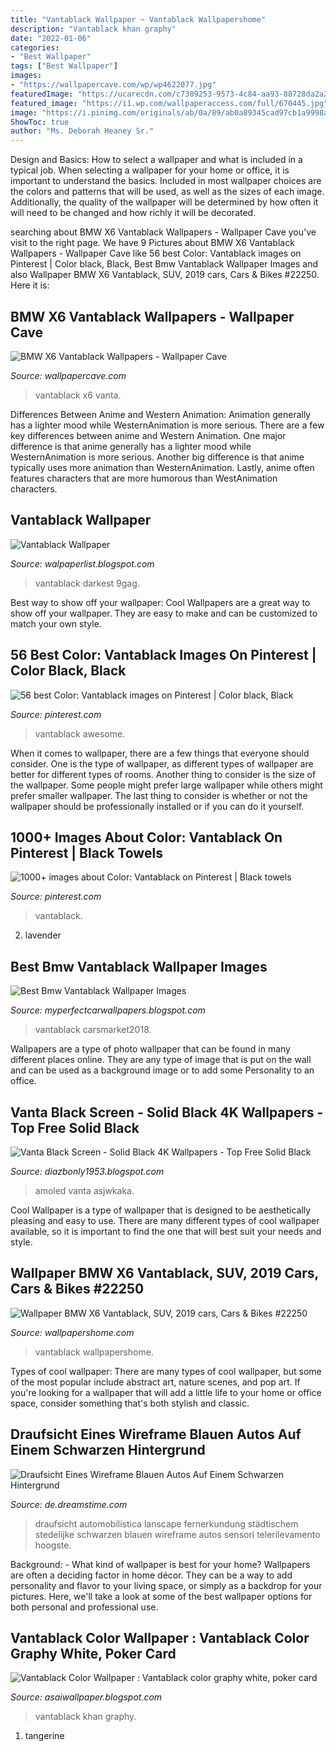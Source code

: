 ```yaml
---
title: "Vantablack Wallpaper ~ Vantablack Wallpapershome"
description: "Vantablack khan graphy"
date: "2022-01-06"
categories:
- "Best Wallpaper"
tags: ["Best Wallpaper"]
images:
- "https://wallpapercave.com/wp/wp4622077.jpg"
featuredImage: "https://ucarecdn.com/c7389253-9573-4c84-aa93-88728da2a288/-/format/auto/-/stretch/off/-/resize/3000x/-/quality/lighter/"
featured_image: "https://i1.wp.com/wallpaperaccess.com/full/670445.jpg"
image: "https://i.pinimg.com/originals/ab/0a/89/ab0a89345cad97cb1a9998ac3a30ec66.jpg"
ShowToc: true
author: "Ms. Deborah Heaney Sr."
---
```



Design and Basics: How to select a wallpaper and what is included in a typical job.
When selecting a wallpaper for your home or office, it is important to understand the basics. Included in most wallpaper choices are the colors and patterns that will be used, as well as the sizes of each image. Additionally, the quality of the wallpaper will be determined by how often it will need to be changed and how richly it will be decorated.

	

		
searching about BMW X6 Vantablack Wallpapers - Wallpaper Cave you've visit to the right page. We have 9 Pictures about BMW X6 Vantablack Wallpapers - Wallpaper Cave like 56 best Color: Vantablack images on Pinterest | Color black, Black, Best Bmw Vantablack Wallpaper Images and also Wallpaper BMW X6 Vantablack, SUV, 2019 cars, Cars &amp; Bikes #22250. Here it is:
		
    
## BMW X6 Vantablack Wallpapers - Wallpaper Cave

<img loading=lazy src="https://wallpapercave.com/wp/wp4622077.jpg" onerror="this.onerror=null;this.src='https://tse3.mm.bing.net/th?id=OIP.xKsZuMsMP2WOpQAowTU8TQHaEK&amp;pid=15.1';" alt="BMW X6 Vantablack Wallpapers - Wallpaper Cave">

_Source: wallpapercave.com_

>vantablack x6 vanta. 

	

Differences Between Anime and Western Animation: Animation generally has a lighter mood while WesternAnimation is more serious.
There are a few key differences between anime and Western Animation. One major difference is that anime generally has a lighter mood while WesternAnimation is more serious. Another big difference is that anime typically uses more animation than WesternAnimation. Lastly, anime often features characters that are more humorous than WestAnimation characters.

    
## Vantablack Wallpaper

<img loading=lazy src="https://i.pinimg.com/originals/ab/0a/89/ab0a89345cad97cb1a9998ac3a30ec66.jpg" onerror="this.onerror=null;this.src='https://tse2.mm.bing.net/th?id=OIP.2TJqRG2Q3BdU3JcGBN-o-AAAAA&amp;pid=15.1';" alt="Vantablack Wallpaper">

_Source: walpaperlist.blogspot.com_

>vantablack darkest 9gag. 

	

Best way to show off your wallpaper:
Cool Wallpapers are a great way to show off your wallpaper. They are easy to make and can be customized to match your own style.

    
## 56 Best Color: Vantablack Images On Pinterest | Color Black, Black

<img loading=lazy src="https://i.pinimg.com/736x/88/e7/54/88e754585f5f9ca3bcfdad285786da4b--awesome-things-darkness.jpg" onerror="this.onerror=null;this.src='https://tse3.mm.bing.net/th?id=OIP.wm0GzD9CmwrdwGCvitdfygHaHa&amp;pid=15.1';" alt="56 best Color: Vantablack images on Pinterest | Color black, Black">

_Source: pinterest.com_

>vantablack awesome. 

	

When it comes to wallpaper, there are a few things that everyone should consider. One is the type of wallpaper, as different types of wallpaper are better for different types of rooms. Another thing to consider is the size of the wallpaper. Some people might prefer large wallpaper while others might prefer smaller wallpaper. The last thing to consider is whether or not the wallpaper should be professionally installed or if you can do it yourself.

    
## 1000+ Images About Color: Vantablack On Pinterest | Black Towels

<img loading=lazy src="https://s-media-cache-ak0.pinimg.com/236x/7a/0f/d1/7a0fd1c10522e6ecd8ca77810f5de440.jpg" onerror="this.onerror=null;this.src='https://tse1.mm.bing.net/th?id=OIP.DeZ51PafOgWExa-jtVzcbwHaHa&amp;pid=15.1';" alt="1000+ images about Color: Vantablack on Pinterest | Black towels">

_Source: pinterest.com_

>vantablack. 

	

2. lavender 

    
## Best Bmw Vantablack Wallpaper Images

<img loading=lazy src="https://lh6.googleusercontent.com/proxy/6wnQMFobBvPHugf9JcC-uiVUCW_M8uSPyJF21SLVZw3cdkch2RFMnKHEGthPWo5zY3TZ164Pf07P750ATYApQzAbq9Ki9r_JKCLbHOVOPHAEnJNFvxUvudy6w8pa9HaDUUF2V-CpCGTbAPayBg=s0-d" onerror="this.onerror=null;this.src='https://tse1.mm.bing.net/th?id=OIP.JrFxRsursN2XHFFuA6PceQHaEK&amp;pid=15.1';" alt="Best Bmw Vantablack Wallpaper Images">

_Source: myperfectcarwallpapers.blogspot.com_

>vantablack carsmarket2018. 

	



Wallpapers are a type of photo wallpaper that can be found in many different places online. They are any type of image that is put on the wall and can be used as a background image or to add some Personality to an office.

    
## Vanta Black Screen - Solid Black 4K Wallpapers - Top Free Solid Black

<img loading=lazy src="https://i1.wp.com/wallpaperaccess.com/full/670445.jpg" onerror="this.onerror=null;this.src='https://tse2.mm.bing.net/th?id=OIP.mI4pL_JEVxnBr995RHwsJQHaEK&amp;pid=15.1';" alt="Vanta Black Screen - Solid Black 4K Wallpapers - Top Free Solid Black">

_Source: diazbonly1953.blogspot.com_

>amoled vanta asjwkaka. 

	

Cool Wallpaper is a type of wallpaper that is designed to be aesthetically pleasing and easy to use. There are many different types of cool wallpaper available, so it is important to find the one that will best suit your needs and style.

    
## Wallpaper BMW X6 Vantablack, SUV, 2019 Cars, Cars &amp; Bikes #22250

<img loading=lazy src="https://wallpapershome.com/images/wallpapers/bmw-x6-vantablack-720x1280-suv-2019-cars-22250.jpeg" onerror="this.onerror=null;this.src='https://tse2.mm.bing.net/th?id=OIP.29v6Q2B-5x30qx-Q_K0IzgHaNK&amp;pid=15.1';" alt="Wallpaper BMW X6 Vantablack, SUV, 2019 cars, Cars &amp; Bikes #22250">

_Source: wallpapershome.com_

>vantablack wallpapershome. 

	

Types of cool wallpaper:
There are many types of cool wallpaper, but some of the most popular include abstract art, nature scenes, and pop art. If you're looking for a wallpaper that will add a little life to your home or office space, consider something that's both stylish and classic.

    
## Draufsicht Eines Wireframe Blauen Autos Auf Einem Schwarzen Hintergrund

<img loading=lazy src="https://thumbs.dreamstime.com/b/draufsicht-der-fernerkundung-automobilauto-auf-städtischem-lanscape-bac-125428356.jpg" onerror="this.onerror=null;this.src='https://tse4.mm.bing.net/th?id=OIP.DMGUnr-KWIrEHiRTBb6c5QHaFj&amp;pid=15.1';" alt="Draufsicht Eines Wireframe Blauen Autos Auf Einem Schwarzen Hintergrund">

_Source: de.dreamstime.com_

>draufsicht automobilistica lanscape fernerkundung städtischem stedelijke schwarzen blauen wireframe autos sensori telerilevamento hoogste. 

	

Background: - What kind of wallpaper is best for your home?
Wallpapers are often a deciding factor in home décor. They can be a way to add personality and flavor to your living space, or simply as a backdrop for your pictures. Here, we'll take a look at some of the best wallpaper options for both personal and professional use.

    
## Vantablack Color Wallpaper : Vantablack Color Graphy White, Poker Card

<img loading=lazy src="https://ucarecdn.com/c7389253-9573-4c84-aa93-88728da2a288/-/format/auto/-/stretch/off/-/resize/3000x/-/quality/lighter/" onerror="this.onerror=null;this.src='https://tse3.mm.bing.net/th?id=OIP.hpI8P-Wx3Z2Ex55qOMn6igHaFk&amp;pid=15.1';" alt="Vantablack Color Wallpaper : Vantablack color graphy white, poker card">

_Source: asaiwallpaper.blogspot.com_

>vantablack khan graphy. 

	

1. tangerine 

